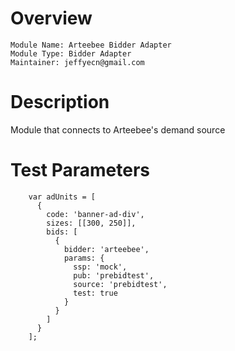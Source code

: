 # Overview

```
Module Name: Arteebee Bidder Adapter
Module Type: Bidder Adapter
Maintainer: jeffyecn@gmail.com
```

# Description

Module that connects to Arteebee's demand source

# Test Parameters
```
    var adUnits = [
      {
        code: 'banner-ad-div',
        sizes: [[300, 250]],
        bids: [
          {
            bidder: 'arteebee',
            params: {
              ssp: 'mock',
              pub: 'prebidtest',
              source: 'prebidtest',
              test: true
            }
          }
        ]
      }
    ];
```